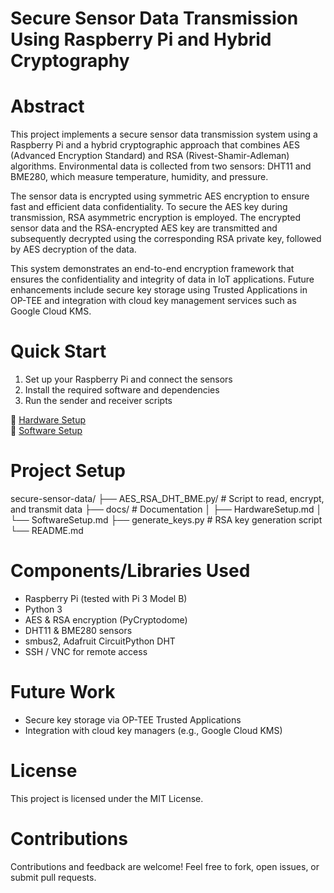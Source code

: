 # Secure Sensor Data Transmission Using Raspberry Pi and Hybrid Cryptography

# Abstract

This project implements a secure sensor data transmission system using a Raspberry Pi and a hybrid cryptographic approach that combines AES (Advanced Encryption Standard) and RSA (Rivest-Shamir-Adleman) algorithms. Environmental data is collected from two sensors: DHT11 and BME280, which measure temperature, humidity, and pressure.

The sensor data is encrypted using symmetric AES encryption to ensure fast and efficient data confidentiality. To secure the AES key during transmission, RSA asymmetric encryption is employed. The encrypted sensor data and the RSA-encrypted AES key are transmitted and subsequently decrypted using the corresponding RSA private key, followed by AES decryption of the data.

This system demonstrates an end-to-end encryption framework that ensures the confidentiality and integrity of data in IoT applications. Future enhancements include secure key storage using Trusted Applications in OP-TEE and integration with cloud key management services such as Google Cloud KMS.

# Quick Start

1. Set up your Raspberry Pi and connect the sensors
2. Install the required software and dependencies
3. Run the sender and receiver scripts

📎 [Hardware Setup](docs/HardwareSetup.md)  
📎 [Software Setup](docs/SoftwareSetup.md)

# Project Setup

secure-sensor-data/
├── AES_RSA_DHT_BME.py/ # Script to read, encrypt, and transmit data
├── docs/ # Documentation
│ ├── HardwareSetup.md
│ └── SoftwareSetup.md
├── generate_keys.py # RSA key generation script
└── README.md

# Components/Libraries Used
- Raspberry Pi (tested with Pi 3 Model B)
- Python 3
- AES & RSA encryption (PyCryptodome)
- DHT11 & BME280 sensors
- smbus2, Adafruit CircuitPython DHT
- SSH / VNC for remote access

# Future Work

- Secure key storage via OP-TEE Trusted Applications  
- Integration with cloud key managers (e.g., Google Cloud KMS)  

# License

This project is licensed under the MIT License.

# Contributions

Contributions and feedback are welcome! Feel free to fork, open issues, or submit pull requests.
